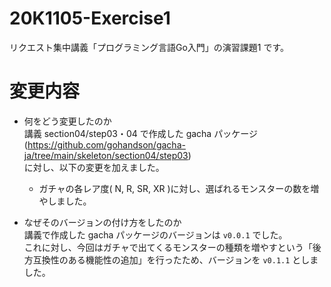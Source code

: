 # 20K1105-Exercise1
リクエスト集中講義「プログラミング言語Go入門」の演習課題1 です。

# 変更内容
* 何をどう変更したのか  
講義 section04/step03・04 で作成した gacha パッケージ(https://github.com/gohandson/gacha-ja/tree/main/skeleton/section04/step03)  
に対し、以下の変更を加えました。
  * ガチャの各レア度( N, R, SR, XR )に対し、選ばれるモンスターの数を増やしました。

* なぜそのバージョンの付け方をしたのか  
講義で作成した gacha パッケージのバージョンは `v0.0.1` でした。  
これに対し、今回はガチャで出てくるモンスターの種類を増やすという「後方互換性のある機能性の追加」を行ったため、バージョンを `v0.1.1` としました。

